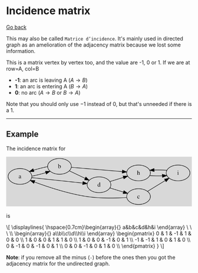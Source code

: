 # Incidence matrix

[Go back](..#advanced-terminology)

This may also be called
``Matrice d’incidence``. It's mainly used
in directed graph as an amelioration of the adjacency
matrix because we lost some information.

This is a matrix vertex by vertex too, and the value are
-1, 0 or 1. If we are at row=A, col=B

* **-1**: an arc is leaving A ($A \to B$)
* **1**: an arc is entering A ($B \to A$)
* **0**: no arc ($A \to B$ or $B \to A$)

Note that you should only use $-1$ instead of $0$,
but that's unneeded if there is a $1$. 

<hr class="sl">

## Example

The incidence matrix for

![](images/inc.svg)

is

<div>
\[
\displaylines{
\hspace{0.7cm}\begin{array}{} a&b&c&d&h&i \end{array} \ \ \
\\
\begin{array}{} a\\b\\c\\d\\h\\i \end{array}
\begin{pmatrix}
0 & 1 & -1 & 1 & 0 & 0  \\
1 & 0 & 0 & 1 & 1 & 0  \\
1 & 0 & 0 & -1 & 0 & 1  \\
-1 & -1 & 1 & 0 & 1 & 0  \\
0 & -1 & 0 & -1 & 0 & 1  \\
0 & 0 & -1 & 0 & 1 & 0  \\
\end{pmatrix}
}
\]
</div>

**Note**: if you remove all the minus (`-`) before the
ones then you got the adjacency matrix for the undirected
graph.